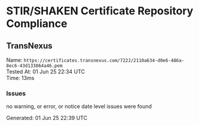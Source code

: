 # STIR/SHAKEN Certificate Repository Compliance

## TransNexus

Name: `https://certificates.transnexus.com/722J/2110a634-d0e6-486a-8ec6-43d133864a46.pem`\
Tested At: 01 Jun 25 22:34 UTC\
Time: 13ms

### Issues

no warning, or error, or notice date level issues were found

Generated: 01 Jun 25 22:39 UTC
